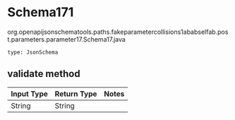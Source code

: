 # Schema171
org.openapijsonschematools.paths.fakeparametercollisions1ababselfab.post.parameters.parameter17.Schema17.java
```
type: JsonSchema
```

## validate method
| Input Type | Return Type | Notes |
| ---------- | ----------- | ----- |
| String | String | |
